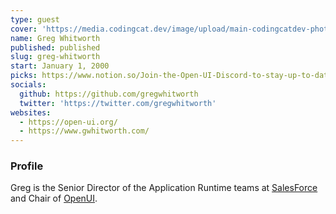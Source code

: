 ```yaml
---
type: guest
cover: 'https://media.codingcat.dev/image/upload/main-codingcatdev-photo/podcast-guest/gregwhitworth'
name: Greg Whitworth
published: published
slug: greg-whitworth
start: January 1, 2000
picks: https://www.notion.so/Join-the-Open-UI-Discord-to-stay-up-to-date-on-information-and-join-the-weekly-telecons-27df5fdda525413c8ec46db16d6b4aef, https://www.notion.so/Binging-Legal-Eagle-youtube-reviews-of-lawyers-in-movies-2cddc53b3cdc48608265870ebc0ae2a8
socials:
  github: https://github.com/gregwhitworth
  twitter: 'https://twitter.com/gregwhitworth'
websites:
  - https://open-ui.org/
  - https://www.gwhitworth.com/
---
```


### Profile

Greg is the Senior Director of the Application Runtime teams at [SalesForce](https://twitter.com/salesforce) and Chair of [OpenUI](https://open-ui.org/).

